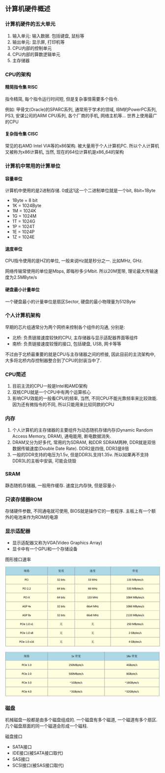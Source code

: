 ## 计算机硬件概述

### 计算机硬件的五大单元

1. 输入单元: 输入数据. 包括键盘, 鼠标等
2. 输出单元: 显示屏, 打印机等
3. CPU内部的控制单元
4. CPU内部的算数逻辑单元
5. 主存储器

### CPU的架构

#### 精简指令集 RISC

指令精简, 每个指令运行时间短, 但是复杂事情需要多个指令.

例如: 甲骨文(Oracle)的SPARC系列, 通常用于学术的领域, IBM的PowerPC系列, PS3, 安谋公司的ARM CPU系列, 各个厂商的手机, 网络主机等... 世界上使用最广的CPU

#### 复杂指令集 CISC

常见的右AMD Intel  VIA等的x86架构. 被大量用于个人计算机PC. 所以个人计算机又被称为x86计算机, 当然, 现在的64位计算机是x86_64的架构

### 计算机中常用的计算单位

#### 容量单位

计算机中使用的是2进制存储. 0或这1这一个二进制单位就是一个bit, 8bit=1Byte 

- 1Byte = 8 bit
- 1K = 1024Byte
- 1M = 1024K
- 1G = 1024M
- 1T = 1024G
- 1P = 1024T
- 1E = 1024P
- 1Z = 1024E

#### 速度单位

CPU指令使用的是HZ的单位, 一般来说Hz就是秒分之一. 比如MHz, GHz.

网络传输常使用的单位是Mbps, 即每秒多少Mbit. 所以20M宽带, 理论最大传输速度为2.5MByte/s

#### 硬盘最小计量单位

一个硬盘最小的计量单位是扇区Sector, 硬盘的最小物理量为512Byte

### 个人计算机架构

早期的芯片组通常分为两个网桥来控制各个组件的沟通, 分别是: 

- 北桥: 负责链接速度较快的CPU, 主存储器与显示适配器界面等组件
- 南桥: 负责链接速度较慢的接口, 包括硬盘, USB, 网卡等等

不过由于北桥最重要的就是CPU与主存储器之间的桥接, 因此目前的主流架构中, 大多将北桥内存控制器整合到了CPU的封装当中了.

### CPU简述

1. 目前主流的CPU一般是Intel和AMD架构
2. 双核CPU就是一个CPU中有两个运算核心
3. 影响CPU效能的一般看CPU的频率, 当然, 不同CPU不能光靠频率来比较效能. 因为还有微指令的不同, 所以只能用来比较同款的CPU

### 内存

1. 个人计算机的主存储器的主要组件为动态随机存储内存(Dynamic Random Access Memory, DRAM), 通电能用, 断电数据消失.
2. DRAM又分为好多代, 常用的为SDRAM, 和DDR SDRAM两种, DDR就是双倍数据传输速度(Double Date Rate). DDR2是四倍, DDR3是8倍
3. 一般的DDR支持的电压为1.5v, 但是DDR3L支持1.35v. 所以如果再不支持DDR3L的主板中安装, 可能会烧毁

### SRAM

静态随机存储器, 一般用作缓存. 速度比内存快, 但是容量小

### 只读存储器ROM

存储硬件参数, 不同通电就可使用, BIOS就是操作它的一套程序. 主板上有一个额外的电池来作为ROM的电源

### 显示适配器

- 显示适配器又称为VGA(Video Graphics Array)
- 显卡中有一个GPU和一个存储设备

图形接口速率

![1567601264672](https://raw.githubusercontent.com/jssda/picbed/master/1567601264672.png)

![1567601276311](https://raw.githubusercontent.com/jssda/picbed/master/1567601276311.png)

### 磁盘

机械磁盘一般都是由多个磁盘组成的. 一个磁盘有多个磁道, 一个磁道有多个扇区. 几个磁盘扇面的同一个磁道会形成一个磁柱.

磁盘接口

- SATA接口
- IDE接口(被SATA接口取代)
- SAS接口
- SCSI接口(被SAS接口取代)

